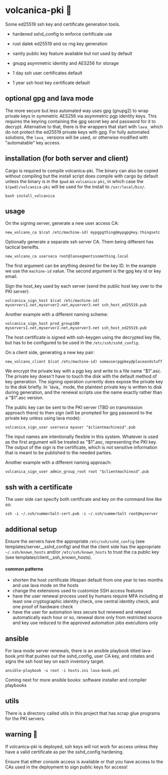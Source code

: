 # volcanica-pki 🌋

Some ed25519 ssh key and certificate generation tools.

- hardened sshd_config to enforce certificate use

- rust dalek ed25519 and os rng key generation

- vanity public key feature available but not used by default

- gnupg asymmetric identity and AES256 for storage

- 1 day ssh user certificates default

- 1 year ssh host key certificate default

## optional gpg and lava mode

The more secure but less automated way uses gpg (gnupg2) to wrap private keys in symmetric AES256 via asymmetric pgp identity keys. This requires the keyring containing the gpg secret key and password for it to decrypt. Alternative to that, there is the wrappers that start with `lava_` which do not protect the ed25519 private keys with gpg. For fully automated solutions, the `lava_` versions will be used, or otherwise modified with "automatable" key access.

## installation (for both server and client)

Cargo is required to compile volcanica-pki. The binary can also be copied without compiling but the install script does compile with cargo by default unless the binary is in the `$pwd` as `volcanica-pki`, in which case the `$(pwd)/volcanica-pki` will be used for the install to `/usr/local/bin/`.

```
bash install_volcanica
```

## usage

On the signing server, generate a new user access CA:

```
new_volcano_ca $(cat /etc/machine-id) mypgpgthing@mypgpgkey.thingsetc
```

Optionally generate a separate ssh server CA. Them being different has tactical beneifts.

```
new_volcano_ca userseca root@lansegmentssomething.local
```

The first argument can be anything desired for the key ID. In the example we use the `machine-id` value.
The second argument is the gpg key id or key email.

Sign the host_key used by each server (send the public host key over to the PKI server):

```
volcanica_sign_host $(cat /etc/machine-id) myservers1.net,myserver2.net,myserver3.net ssh_host_ed25519.pub
```

Another example with a different naming scheme:

```
volcanica_sign_host prod_group100 myservers1.net,myserver2.net,myserver3.net ssh_host_ed25519.pub
```

The host certificate is signed with ssh-keygen using the decrypted key file, but has to be configured to be used in the `/etc/ssh/sshd_config`.

On a client side, generating a new key pair:

```
new_volcano_client $(cat /etc/machine-id) someuserpgpkey@placeandstuff
```

We encrypt the private key with a pgp key and write to a file name "$1".asc. The private key doesn't have to
touch the disk with the default method of key generation. The signing operation currently does expose the private key to the disk briefly. 
In `lava_` mode, the plaintext private key is written to disk during generation, and the renewal scripts use the name exactly rather than a "$1".asc version.


The public key can be sent to the PKI server (TBD on transmission approach there) to then sign (will be prompted for gpg password to the private key unless using lava mode):

```
volcanica_sign_user userseca myuser "$clientmachineid".pub
```

The input names are intentionally flexible in this system. Whatever is used as the first argument will be treated as "$1".asc,
representing the PKI key. The output of the sign is the certificate, which is not sensitive information that is meant to be published
to the needed parties.

Another example with a different naming approach:

```
volcanica_sign_user admin_group_root root "$clientmachineid".pub
```

## ssh with a certificate

The user side can specify both certificate and key on the command line like so:
```
ssh -i ~/.ssh/summerSalt-cert.pub -i ~/.ssh/summerSalt root@myserver
```


## additional setup

Ensure the servers have the appropriate `/etc/ssh/sshd_config` (see templates/server__sshd_config) and that the client side has the appropriate `~/.ssh/known_hosts` and/or `/etc/ssh/known_hosts` to trust the ca public key (see templates/client__ssh_known_hosts).

#### common patterns

- shorten the host certificate lifespan default from one year to two months and use lava mode on the hosts
- change the extensions used to customize SSH access features
- have the user renewal process used by humans require MFA including at least one cryptographic identity check, one central identity check, and one proof of hardware check
- have the user for automation less secure but renewed and rekeyed automatically each hour or so, renewal done only from restricted source and key use reduced to the approved automation jobs executions only


## ansible 

For lava mode server renewals, there is an ansible playbook titled lava-book.yml that pushes out the sshd_config, user CA key, and rotates and signs the ssh host key on each inventory target.

```
ansible-playbook -u root -i hosts.ini lava-book.yml
```

Coming next for more ansible books: software installer and compiler playbooks

## utils

There is a directory called utils in this project that has scrap glue programs for the PKI servers.  

## warning 🐉 

If volcanica-pki is deployed, ssh keys will not work for access unless they have a valid certificate as per the sshd_config hardening.

Ensure that either console access is available or that you have access to the CAs used in the deployment to sign public keys for access!
